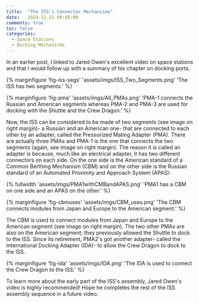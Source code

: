 ```yaml
---
title:  "The ISS's Connector Mechanisms"
date:   2024-12-21 00:45:00
comments: true
toc: false
categories:
  - Space Stations
  - Docking Mechanisms
---
```


In an earlier post, I linked to Jared Owen's excellent video on space stations and that I
would follow up with a summary of his chapter on docking ports.

{% marginfigure 'fig-iss-segs' 'assets/imgs/ISS_Two_Segments.png' 'The ISS has two segments.' %}

{% marginfigure 'fig-pma' 'assets/imgs/All_PMAs.png' 'PMA-1 connects the Russian and American segments whereas PMA-2 and PMA-3 are used for docking with the Shuttle and the Crew Dragon.' %}

Now, the ISS can be considered to be made of two segments (see image on right margin)-
a Russian and an American one- that are connected to each other by an adapter, called
the Pressurized Mating Adapter (PMA). There are actually three PMAs and PMA-1 is the
one that connects the two segments (again, see image on right margin). The reason it is
called an adapter is because, much like an electrical adapter, it has two different connectors on each side.
On the one side is the American standard of a Common Berthing Mechanism (CBM) and on the other side is the
Russian standard of an Automated Proximity and Approach System (APAS):

{% fullwidth 'assets/imgs/PMA1withCMBandAPAS.png' 'PMA1 has a CBM on one side and an APAS on the other.' %}

{% marginfigure 'fig-cbmuses' 'assets/imgs/CBM_uses.png' 'The CBM connects modules from Japan and Europe to the American segment.' %}

The CBM is used to connect modules from Japan and Europe to the American segment (see image on right margin).
The two other PMAs are also on the American segment; they previously allowed the Shuttle to dock to the ISS.
Since its retirement, PMA2's got another adapter- called the International Docking Adapter (IDA)-
to allow the Crew Dragon to dock to the ISS.

{% marginfigure 'fig-ida' 'assets/imgs/IDA.png' 'The IDA is used to connect the Crew Dragon to the ISS.' %}

To learn more about the early part of the ISS's assembly, Jared Owen's video is highly recommended!
Hope he completes the rest of the ISS assembly sequence in a future video.